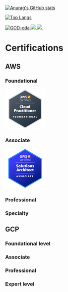 [![Anurag's GitHub stats](https://github-readme-stats.vercel.app/api?username=GOD-oda)](https://github.com/anuraghazra/github-readme-stats)

[![Top Langs](https://github-readme-stats.vercel.app/api/top-langs/?username=GOD-oda)](https://github.com/anuraghazra/github-readme-stats)

<p align="left">
  <a href="https://github.com/GOD-oda/GOD-oda/">
    <img src="https://komarev.com/ghpvc/?username=GOD-oda" alt="GOD-oda" />
  </a>
  <a href="https://twitter.com/oskfjzp">
    <img height="20" src="https://img.shields.io/badge/GOD--oda-lightgray?logo=twitter" />
  </a>
  <a href="https://github.com/GOD-oda">
    <img height="20" src="https://img.shields.io/github/followers/GOD-oda?label=follow&logo=github&style=flat" />
  </a>
  <a href="https://github.com/GOD-oda/GOD-oda/tree/main/16personalities">
    <img src="https://img.shields.io/badge/-16personalities-blue" alt="">
  </a>
<!--   <a href="https://www.reddit.com/user/GOD-oda"> -->
<!--     <img height="20" src="https://img.shields.io/reddit/user-karma/combined/GOD-oda?label=Reddit&logo=reddit&style=flat" /> -->
<!--   </a> -->
<!--   <a href="https://stackoverflow.com/users/5720201/GOD-oda"> -->
<!--     <img height="20" src="https://img.shields.io/stackexchange/stackoverflow/r/5720201?label=StackOverflow&logo=stack-overflow&style=flat" /> -->
<!--   </a> -->
<!--   <a href="http://qiita.com/GOD-oda"> -->
<!--     <img height="20" src="https://qiita-badge.apiapi.app/s/GOD-oda/posts.svg" /> -->
<!--   </a> -->
<!--   <//qiita.com/GOD-oda"> -->
<!--     <img height="20" src="https://qiita-badge.apiapi.app/s/GOD-oda/contributions.svg" /> -->
<!--   </a> -->
</p>


# Certifications

## AWS

### Foundational
<a href="https://www.credly.com/badges/e4cf9a7d-d8e0-4884-97ae-faa7c7960dc7/public_url">
  <img src="certifications/aws/aws-certified-cloud-practitioner.png" width="128" height="128" alt="aws-certified-cloud-practitioner">
</a>

### Associate
<a href="https://www.credly.com/badges/6ff136c0-1ca2-4545-82fe-446dac602cfb/public_url">
  <img src="certifications/aws/aws-certified-solutions-architect-associate.png" width="128" height="128" alt="aws-certified-cloud-practitioner">
</a>

### Professional

### Specialty

## GCP

### Foundational level

### Associate

### Professional

### Expert level
